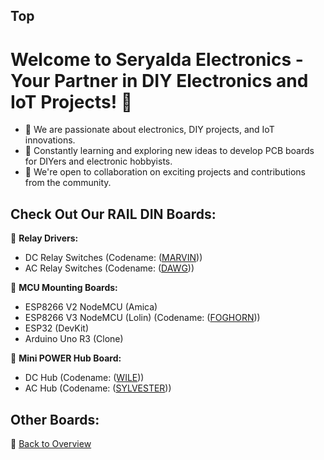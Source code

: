 ## Top

# Welcome to Seryalda Electronics - Your Partner in DIY Electronics and IoT Projects! 👋

- 👀 We are passionate about electronics, DIY projects, and IoT innovations.
- 🌱 Constantly learning and exploring new ideas to develop PCB boards for DIYers and electronic hobbyists.
- 🤝 We're open to collaboration on exciting projects and contributions from the community.

## Check Out Our RAIL DIN Boards:

🔌 **Relay Drivers:**
  - DC Relay Switches (Codename: ([MARVIN](https://github.com/seryalda/marvin)))
  - AC Relay Switches (Codename: ([DAWG](https://github.com/seryalda/dawg)))

🌟 **MCU Mounting Boards:**
  - ESP8266 V2 NodeMCU (Amica)
  - ESP8266 V3 NodeMCU (Lolin) (Codename: ([FOGHORN](https://github.com/seryalda/foghorn)))
  - ESP32 (DevKit)
  - Arduino Uno R3 (Clone)

🔋 **Mini POWER Hub Board:**
  - DC Hub (Codename: ([WILE](https://github.com/seryalda/wile)))
  - AC Hub (Codename: ([SYLVESTER](https://github.com/seryalda/sylvester)))

## Other Boards:

🔗 [Back to Overview](#top)
